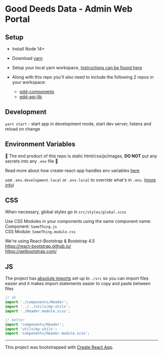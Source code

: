 # Good Deeds Data - Admin Web Portal

## Setup

- Install Node 14+

- Download [yarn](https://yarnpkg.com/)

- Setup your local yarn workspace, [Instructions can be found here](https://github.com/consumer-edge/gdd-components/blob/main/README.md)

- Along with this repo you'll also need to include the following 2 repos in your workspace:
  - [gdd-components](https://github.com/consumer-edge/gdd-components)
  - [gdd-api-lib](https://github.com/consumer-edge/gdd-admin-portal)

## Development

`yarn start` - start app in development mode, start dev server, listens and reload on change

## Environment Variables

:rotating_light:
The end product of this repo is static html/css/js/images, **DO NOT** put any secrets into any `.env` file :rotating_light:

Read more about how create-react-app handles env variables [here](https://create-react-app.dev/docs/adding-custom-environment-variables/)

use `.env.development.local` or `.env.local` to override what's in `.env`. ([more info](https://create-react-app.dev/docs/adding-custom-environment-variables/#what-other-env-files-can-be-used))

## CSS

When necessary, global styles go in `src/styles/global.scss`

Use CSS Modules in your components using the same component name:  
Component: `SomeThing.js`  
CSS Module: `SomeThing.module.css`

We're using React-Bootstrap & Bootstrap 4.5  
https://react-bootstrap.github.io/  
https://getbootstrap.com/

## JS

The project has [absolute imports](https://create-react-app.dev/docs/importing-a-component#absolute-imports) set up to `./src` so you can import files easier and it makes import statements easier to copy and paste between files

```js
// ok
import './components/Header';
import '../../utils/my-utils';
import './Header.module.scss';
```

```js
// better
import 'components/Header';
import 'utils/my-utils';
import 'components/Header.module.scss';
```

---

This project was bootstrapped with [Create React App](https://github.com/facebook/create-react-app).
